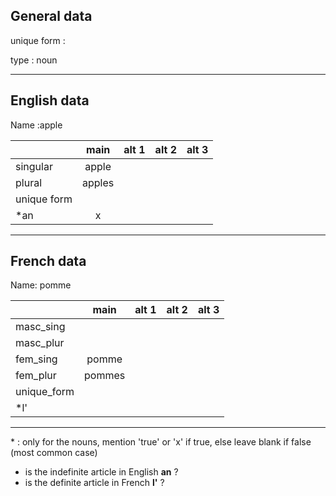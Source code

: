 ## General data

unique form :

type : noun

---

## English data

Name :apple

|             |  main  | alt 1 | alt 2 | alt 3 |
| :---------- | :----: | :---: | :---: | ----- |
| singular    | apple  |       |       |       |
| plural      | apples |       |       |       |
| unique form |        |       |       |       |
| \*an        |   x    |       |       |       |

---

## French data

Name: pomme

|             |  main  | alt 1 | alt 2 | alt 3 |
| :---------- | :----: | :---: | :---: | :---: |
| masc_sing   |        |       |       |       |
| masc_plur   |        |       |       |       |
| fem_sing    | pomme  |       |       |       |
| fem_plur    | pommes |       |       |       |
| unique_form |        |       |       |       |
| \*l'        |        |       |       |       |

---

\* : only for the nouns, mention 'true' or 'x' if true, else leave blank if false (most common case)

- is the indefinite article in English **an** ?
- is the definite article in French **l'** ?
